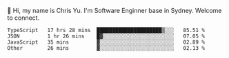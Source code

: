 👋 Hi, my name is Chris Yu. I'm Software Enginner base in Sydney. Welcome to connect.

<!--START_SECTION:waka-->

```text
TypeScript   17 hrs 28 mins  █████████████████████▒░░░   85.51 %
JSON         1 hr 26 mins    █▓░░░░░░░░░░░░░░░░░░░░░░░   07.05 %
JavaScript   35 mins         ▓░░░░░░░░░░░░░░░░░░░░░░░░   02.89 %
Other        26 mins         ▓░░░░░░░░░░░░░░░░░░░░░░░░   02.13 %
```

<!--END_SECTION:waka-->
